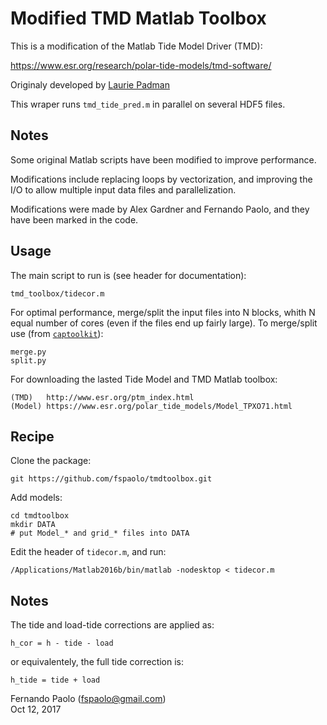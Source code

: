 # Modified TMD Matlab Toolbox

This is a modification of the Matlab Tide Model Driver (TMD):

https://www.esr.org/research/polar-tide-models/tmd-software/

Originaly developed by [Laurie Padman](https://www.esr.org/staff/laurence-padman/)

This wraper runs `tmd_tide_pred.m` in parallel on several HDF5 files.

## Notes

Some original Matlab scripts have been modified to improve performance.

Modifications include replacing loops by vectorization, and improving
the I/O to allow multiple input data files and parallelization.

Modifications were made by Alex Gardner and Fernando Paolo, and they
have been marked in the code.

## Usage

The main script to run is (see header for documentation):

    tmd_toolbox/tidecor.m 

For optimal performance, merge/split the input files into N blocks, whith
N equal number of cores (even if the files end up fairly large).
To merge/split use (from [`captoolkit`](https://github.com/fspaolo/captoolkit)):

    merge.py 
    split.py

For downloading the lasted Tide Model and TMD Matlab toolbox:

    (TMD)   http://www.esr.org/ptm_index.html  
    (Model) https://www.esr.org/polar_tide_models/Model_TPXO71.html

## Recipe

Clone the package:

    git https://github.com/fspaolo/tmdtoolbox.git

Add models:

    cd tmdtoolbox
    mkdir DATA
    # put Model_* and grid_* files into DATA

Edit the header of `tidecor.m`, and run:

    /Applications/Matlab2016b/bin/matlab -nodesktop < tidecor.m

## Notes

The tide and load-tide corrections are applied as:

    h_cor = h - tide - load

or equivalentely, the full tide correction is:

    h_tide = tide + load


Fernando Paolo (fspaolo@gmail.com)  
Oct 12, 2017
